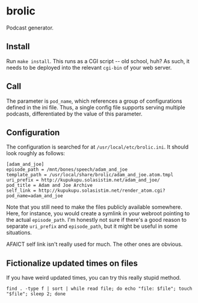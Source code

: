 # brolic

Podcast generator.

## Install

Run `make install`.  This runs as a CGI script -- old school, huh?  As such, it
needs to be deployed into the relevant `cgi-bin` of your web server.

## Call

The parameter is `pod_name`, which references a group of configurations defined
in the ini file.  Thus, a single config file supports serving multiple podcasts,
differentiated by the value of this parameter.

## Configuration

The configuration is searched for at `/usr/local/etc/brolic.ini`.  It should
look roughly as follows:

```
[adam_and_joe]
episode_path = /mnt/bones/speech/adam_and_joe
template_path = /usr/local/share/brolic/adam_and_joe.atom.tmpl
uri_prefix = http://kupukupu.solasistim.net/adam_and_joe/
pod_title = Adam and Joe Archive
self_link = http://kupukupu.solasistim.net/render_atom.cgi?pod_name=adam_and_joe
```

Note that you still need to make the files publicly available somewhere.  Here,
for instance, you would create a symlink in your webroot pointing to the actual
`episode_path`.  I'm honestly not sure if there's a good reason to separate
`uri_prefix` and `episode_path`, but it might be useful in some situations.

AFAICT self link isn't really used for much.  The other ones are obvious.

## Fictionalize updated times on files

If you have weird updated times, you can try this really stupid method.

    find . -type f | sort | while read file; do echo "file: $file"; touch "$file"; sleep 2; done
